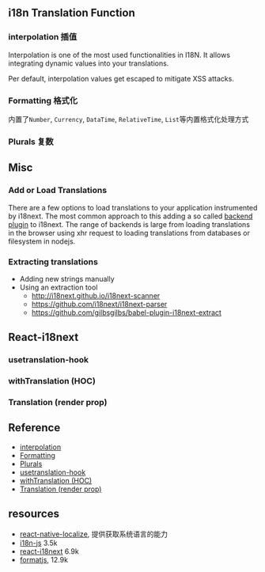 ## i18n Translation Function

### interpolation 插值

Interpolation is one of the most used functionalities in I18N. It allows integrating dynamic values into your translations.

Per default, interpolation values get escaped to mitigate XSS attacks.

### Formatting 格式化

内置了`Number`, `Currency`, `DataTime`, `RelativeTime`, `List`等内置格式化处理方式

### Plurals 复数

## Misc

### Add or Load Translations

There are a few options to load translations to your application instrumented by i18next. The most common approach to this adding a so called [backend plugin](https://www.i18next.com/overview/plugins-and-utils#backends) to i18next. The range of backends is large from loading translations in the browser using xhr request to loading translations from databases or filesystem in nodejs.

### Extracting translations

- Adding new strings manually
- Using an extraction tool
  - http://i18next.github.io/i18next-scanner
  - https://github.com/i18next/i18next-parser
  - https://github.com/gilbsgilbs/babel-plugin-i18next-extract

## React-i18next

### usetranslation-hook

### withTranslation (HOC)

### Translation (render prop)

## Reference

- [interpolation](https://www.i18next.com/translation-function/interpolation)
- [Formatting](https://www.i18next.com/translation-function/formatting)
- [Plurals](https://www.i18next.com/translation-function/plurals)
- [usetranslation-hook](https://react.i18next.com/latest/usetranslation-hook)
- [withTranslation (HOC)](https://react.i18next.com/latest/withtranslation-hoc)
- [Translation (render prop)](https://react.i18next.com/latest/translation-render-prop)

## resources

- [react-native-localize](https://github.com/zoontek/react-native-localize), 提供获取系统语言的能力
- [i18n-js](https://github.com/fnando/i18n-js) 3.5k
- [react-i18next](https://github.com/i18next/react-i18next) 6.9k
- [formatjs](https://github.com/formatjs/formatjs), 12.9k
